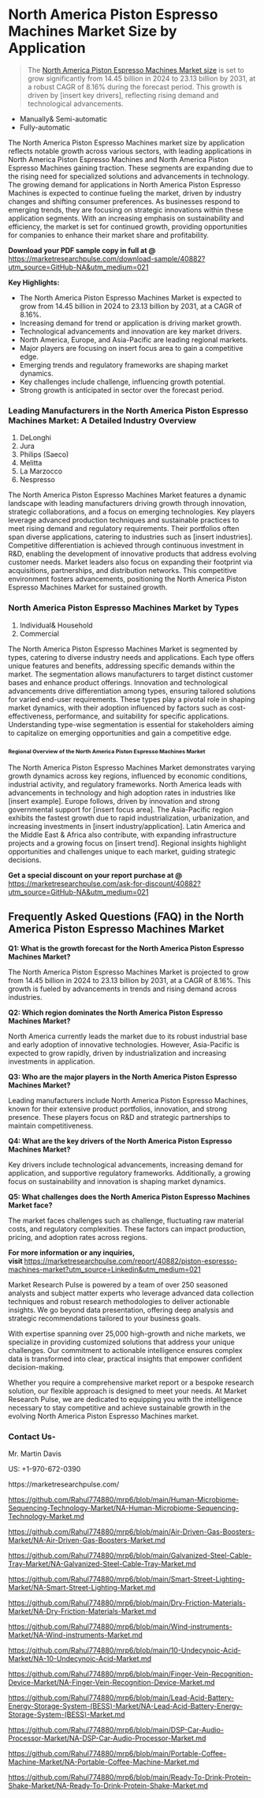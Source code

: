 <h1>North America Piston Espresso Machines Market&nbsp;Size by Application</h1><blockquote><p>The <a href="https://marketresearchpulse.com/download-sample/40882?utm_source=GitHub-NA&amp;utm_medium=021">North America Piston Espresso Machines Market size</a> is set to grow significantly from 14.45 billion in 2024 to 23.13 billion by 2031, at a robust CAGR of 8.16% during the forecast period. This growth is driven by [insert key drivers], reflecting rising demand and technological advancements.</p></blockquote><ul><li>Manually& Semi-automatic<li> Fully-automatic</li></ul><p>The North America Piston Espresso Machines market size by application reflects notable growth across various sectors, with leading applications in North America Piston Espresso Machines and North America Piston Espresso Machines gaining traction. These segments are expanding due to the rising need for specialized solutions and advancements in technology. The growing demand for applications in North America Piston Espresso Machines is expected to continue fueling the market, driven by industry changes and shifting consumer preferences. As businesses respond to emerging trends, they are focusing on strategic innovations within these application segments. With an increasing emphasis on sustainability and efficiency, the market is set for continued growth, providing opportunities for companies to enhance their market share and profitability.</p><p><strong>Download your PDF sample copy in full at @ </strong><a href="https://marketresearchpulse.com/download-sample/40882?utm_source=GitHub-NA&amp;utm_medium=021">https://marketresearchpulse.com/download-sample/40882?utm_source=GitHub-NA&amp;utm_medium=021</a></p><p><strong>Key Highlights: </strong></p><ul><li>The North America Piston Espresso Machines Market is expected to grow from 14.45 billion in 2024 to 23.13 billion by 2031, at a CAGR of 8.16%.</li><li>Increasing demand for trend or application is driving market growth.</li><li>Technological advancements and innovation are key market drivers.</li><li>North America, Europe, and Asia-Pacific are leading regional markets.</li><li>Major players are focusing on insert focus area to gain a competitive edge.</li><li>Emerging trends and regulatory frameworks are shaping market dynamics.</li><li>Key challenges include challenge, influencing growth potential.</li><li>Strong growth is anticipated in sector over the forecast period.</li></ul><h3>Leading Manufacturers in the North America Piston Espresso Machines Market: A Detailed Industry Overview</h3><ol><li>DeLonghi</li><li>Jura</li><li>Philips (Saeco)</li><li>Melitta</li><li>La Marzocco</li><li>Nespresso</li></ol><div class="flex max-w-full flex-col flex-grow"><div class="min-h-8 text-message flex w-full flex-col items-end gap-2 whitespace-normal break-words [.text-message+&amp;]:mt-5" dir="auto" data-message-author-role="assistant" data-message-id="fd8432e4-4910-450d-b182-61b7bfb0a01f" data-message-model-slug="gpt-4o"><div class="flex w-full flex-col gap-1 empty:hidden first:pt-[3px]"><div class="markdown prose w-full break-words dark:prose-invert light"><p>The North America Piston Espresso Machines Market features a dynamic landscape with leading manufacturers driving growth through innovation, strategic collaborations, and a focus on emerging technologies. Key players leverage advanced production techniques and sustainable practices to meet rising demand and regulatory requirements. Their portfolios often span diverse applications, catering to industries such as [insert industries]. Competitive differentiation is achieved through continuous investment in R&amp;D, enabling the development of innovative products that address evolving customer needs. Market leaders also focus on expanding their footprint via acquisitions, partnerships, and distribution networks. This competitive environment fosters advancements, positioning the North America Piston Espresso Machines Market for sustained growth.</p></div></div></div></div><h3>North America Piston Espresso Machines Market by Types</h3><ol><li>Individual& Household<li> Commercial</li></ol><div class="flex max-w-full flex-col flex-grow"><div class="min-h-8 text-message flex w-full flex-col items-end gap-2 whitespace-normal break-words [.text-message+&amp;]:mt-5" dir="auto" data-message-author-role="assistant" data-message-id="084470be-0bb7-4664-bddf-5156b4f41249" data-message-model-slug="gpt-4o-mini"><div class="flex w-full flex-col gap-1 empty:hidden first:pt-[3px]"><div class="markdown prose w-full break-words dark:prose-invert light"><p>The North America Piston Espresso Machines Market is segmented by types, catering to diverse industry needs and applications. Each type offers unique features and benefits, addressing specific demands within the market. The segmentation allows manufacturers to target distinct customer bases and enhance product offerings. Innovation and technological advancements drive differentiation among types, ensuring tailored solutions for varied end-user requirements. These types play a pivotal role in shaping market dynamics, with their adoption influenced by factors such as cost-effectiveness, performance, and suitability for specific applications. Understanding type-wise segmentation is essential for stakeholders aiming to capitalize on emerging opportunities and gain a competitive edge.</p></div></div></div></div><h3><span style="font-size: 11px;">Regional Overview of the North America Piston Espresso Machines Market</span></h3><div class="flex max-w-full flex-col flex-grow"><div class="min-h-8 text-message flex w-full flex-col items-end gap-2 whitespace-normal break-words [.text-message+&amp;]:mt-5" dir="auto" data-message-author-role="assistant" data-message-id="e9038762-ce64-4e30-91c9-9bd413514231" data-message-model-slug="gpt-4o-mini"><div class="flex w-full flex-col gap-1 empty:hidden first:pt-[3px]"><div class="markdown prose w-full break-words dark:prose-invert light"><p>The North America Piston Espresso Machines Market demonstrates varying growth dynamics across key regions, influenced by economic conditions, industrial activity, and regulatory frameworks. North America leads with advancements in technology and high adoption rates in industries like [insert example]. Europe follows, driven by innovation and strong governmental support for [insert focus area]. The Asia-Pacific region exhibits the fastest growth due to rapid industrialization, urbanization, and increasing investments in [insert industry/application]. Latin America and the Middle East &amp; Africa also contribute, with expanding infrastructure projects and a growing focus on [insert trend]. Regional insights highlight opportunities and challenges unique to each market, guiding strategic decisions.</p></div></div></div></div><p><strong>Get a special discount on your report purchase at @ </strong><a href="https://marketresearchpulse.com/ask-for-discount/40882?utm_source=GitHub-NA&amp;utm_medium=021">https://marketresearchpulse.com/ask-for-discount/40882?utm_source=GitHub-NA&amp;utm_medium=021</a></p><h2>Frequently Asked Questions (FAQ) in the North America Piston Espresso Machines Market</h2><p><strong>Q1: What is the growth forecast for the North America Piston Espresso Machines Market?</strong></p><p>The North America Piston Espresso Machines Market is projected to grow from 14.45 billion in 2024 to 23.13 billion by 2031, at a CAGR of 8.16%. This growth is fueled by advancements in trends and rising demand across industries.</p><p><strong>Q2: Which region dominates the North America Piston Espresso Machines Market?</strong></p><p>North America currently leads the market due to its robust industrial base and early adoption of innovative technologies. However, Asia-Pacific is expected to grow rapidly, driven by industrialization and increasing investments in application.</p><p><strong>Q3: Who are the major players in the North America Piston Espresso Machines Market?</strong></p><p>Leading manufacturers include North America Piston Espresso Machines, known for their extensive product portfolios, innovation, and strong presence. These players focus on R&amp;D and strategic partnerships to maintain competitiveness.</p><p><strong>Q4: What are the key drivers of the North America Piston Espresso Machines Market?</strong></p><p>Key drivers include technological advancements, increasing demand for application, and supportive regulatory frameworks. Additionally, a growing focus on sustainability and innovation is shaping market dynamics.</p><p><strong>Q5: What challenges does the North America Piston Espresso Machines Market face?</strong></p><p>The market faces challenges such as challenge, fluctuating raw material costs, and regulatory complexities. These factors can impact production, pricing, and adoption rates across regions.</p><p><strong>For more information or any inquiries, visit&nbsp;</strong><a href="https://marketresearchpulse.com/report/40882/piston-espresso-machines-market?utm_source=Linkedin&utm_medium=021">https://marketresearchpulse.com/report/40882/piston-espresso-machines-market?utm_source=Linkedin&utm_medium=021</a></p><p>Market Research Pulse is powered by a team of over 250 seasoned analysts and subject matter experts who leverage advanced data collection techniques and robust research methodologies to deliver actionable insights. We go beyond data presentation, offering deep analysis and strategic recommendations tailored to your business goals.</p><p>With expertise spanning over 25,000 high-growth and niche markets, we specialize in providing customized solutions that address your unique challenges. Our commitment to actionable intelligence ensures complex data is transformed into clear, practical insights that empower confident decision-making.</p><p>Whether you require a comprehensive market report or a bespoke research solution, our flexible approach is designed to meet your needs. At Market Research Pulse, we are dedicated to equipping you with the intelligence necessary to stay competitive and achieve sustainable growth in the evolving North America Piston Espresso Machines market.</p><h3><strong>Contact Us-</strong></h3><p>Mr. Martin Davis</p><p>US: +1-970-672-0390</p><p>https://marketresearchpulse.com/</p><p><a href="https://github.com/Rahul774880/mrp6/blob/main/Human-Microbiome-Sequencing-Technology-Market/NA-Human-Microbiome-Sequencing-Technology-Market.md">https://github.com/Rahul774880/mrp6/blob/main/Human-Microbiome-Sequencing-Technology-Market/NA-Human-Microbiome-Sequencing-Technology-Market.md</a></p><p><a href="https://github.com/Rahul774880/mrp6/blob/main/Air-Driven-Gas-Boosters-Market/NA-Air-Driven-Gas-Boosters-Market.md">https://github.com/Rahul774880/mrp6/blob/main/Air-Driven-Gas-Boosters-Market/NA-Air-Driven-Gas-Boosters-Market.md</a></p><p><a href="https://github.com/Rahul774880/mrp6/blob/main/Galvanized-Steel-Cable-Tray-Market/NA-Galvanized-Steel-Cable-Tray-Market.md">https://github.com/Rahul774880/mrp6/blob/main/Galvanized-Steel-Cable-Tray-Market/NA-Galvanized-Steel-Cable-Tray-Market.md</a></p><p><a href="https://github.com/Rahul774880/mrp6/blob/main/Smart-Street-Lighting-Market/NA-Smart-Street-Lighting-Market.md">https://github.com/Rahul774880/mrp6/blob/main/Smart-Street-Lighting-Market/NA-Smart-Street-Lighting-Market.md</a></p><p><a href="https://github.com/Rahul774880/mrp6/blob/main/Dry-Friction-Materials-Market/NA-Dry-Friction-Materials-Market.md">https://github.com/Rahul774880/mrp6/blob/main/Dry-Friction-Materials-Market/NA-Dry-Friction-Materials-Market.md</a></p><p><a href="https://github.com/Rahul774880/mrp6/blob/main/Wind-instruments-Market/NA-Wind-instruments-Market.md">https://github.com/Rahul774880/mrp6/blob/main/Wind-instruments-Market/NA-Wind-instruments-Market.md</a></p><p><a href="https://github.com/Rahul774880/mrp6/blob/main/10-Undecynoic-Acid-Market/NA-10-Undecynoic-Acid-Market.md">https://github.com/Rahul774880/mrp6/blob/main/10-Undecynoic-Acid-Market/NA-10-Undecynoic-Acid-Market.md</a></p><p><a href="https://github.com/Rahul774880/mrp6/blob/main/Finger-Vein-Recognition-Device-Market/NA-Finger-Vein-Recognition-Device-Market.md">https://github.com/Rahul774880/mrp6/blob/main/Finger-Vein-Recognition-Device-Market/NA-Finger-Vein-Recognition-Device-Market.md</a></p><p><a href="https://github.com/Rahul774880/mrp6/blob/main/Lead-Acid-Battery-Energy-Storage-System-(BESS)-Market/NA-Lead-Acid-Battery-Energy-Storage-System-(BESS)-Market.md">https://github.com/Rahul774880/mrp6/blob/main/Lead-Acid-Battery-Energy-Storage-System-(BESS)-Market/NA-Lead-Acid-Battery-Energy-Storage-System-(BESS)-Market.md</a></p><p><a href="https://github.com/Rahul774880/mrp6/blob/main/DSP-Car-Audio-Processor-Market/NA-DSP-Car-Audio-Processor-Market.md">https://github.com/Rahul774880/mrp6/blob/main/DSP-Car-Audio-Processor-Market/NA-DSP-Car-Audio-Processor-Market.md</a></p><p><a href="https://github.com/Rahul774880/mrp6/blob/main/Portable-Coffee-Machine-Market/NA-Portable-Coffee-Machine-Market.md">https://github.com/Rahul774880/mrp6/blob/main/Portable-Coffee-Machine-Market/NA-Portable-Coffee-Machine-Market.md</a></p><p><a href="https://github.com/Rahul774880/mrp6/blob/main/Ready-To-Drink-Protein-Shake-Market/NA-Ready-To-Drink-Protein-Shake-Market.md">https://github.com/Rahul774880/mrp6/blob/main/Ready-To-Drink-Protein-Shake-Market/NA-Ready-To-Drink-Protein-Shake-Market.md</a></p>

